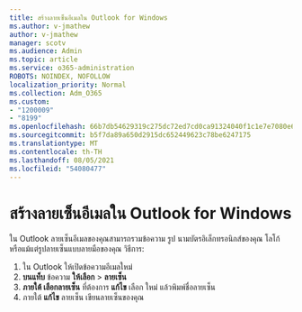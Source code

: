 ```yaml
---
title: สร้างลายเซ็นอีเมลใน Outlook for Windows
ms.author: v-jmathew
author: v-jmathew
manager: scotv
ms.audience: Admin
ms.topic: article
ms.service: o365-administration
ROBOTS: NOINDEX, NOFOLLOW
localization_priority: Normal
ms.collection: Adm_O365
ms.custom:
- "1200009"
- "8199"
ms.openlocfilehash: 66b7db54629319c275dc72ed7cd0ca91324040f1c1e7e7080e69c62e31a03cc2
ms.sourcegitcommit: b5f7da89a650d2915dc652449623c78be6247175
ms.translationtype: MT
ms.contentlocale: th-TH
ms.lasthandoff: 08/05/2021
ms.locfileid: "54080477"
---
```

# <a name="create-an-email-signature-in-outlook-for-windows"></a>สร้างลายเซ็นอีเมลใน Outlook for Windows

ใน Outlook ลายเซ็นอีเมลของคุณสามารถรวมข้อความ รูป นามบัตรอิเล็กทรอนิกส์ของคุณ โลโก้ หรือแม้แต่รูปลายเซ็นแบบลายมือของคุณ วิธีการ:

1. ใน Outlook ให้เปิดข้อความอีเมลใหม่
2. **บนแท็บ** ข้อความ **ให้เลือก**  >  **ลายเซ็น**
3. **ภายใต้ เลือกลายเซ็น** ที่ต้องการ **แก้ไข** เลือก ใหม่ แล้วพิมพ์ชื่อลายเซ็น
4. ภายใต้ **แก้ไข** ลายเซ็น เขียนลายเซ็นของคุณ
